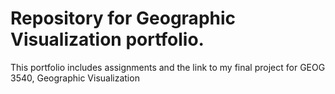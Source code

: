 # Repository for Geographic Visualization portfolio.
This portfolio includes assignments and the link to my final project for GEOG 3540, Geographic Visualization
